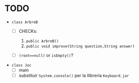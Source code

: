 # TODO
- `class ArbreB`
    - [ ] CHECKs:
        1. `public ArbreB()`
        2. `public void improve(String question,String answer)`
    - [ ] `(root==null)` or `isEmpty()`?


- `class Joc`
    - [ ] main
    - [ ] substituir `System.console()` per la llibreria `Keyboard.jar`